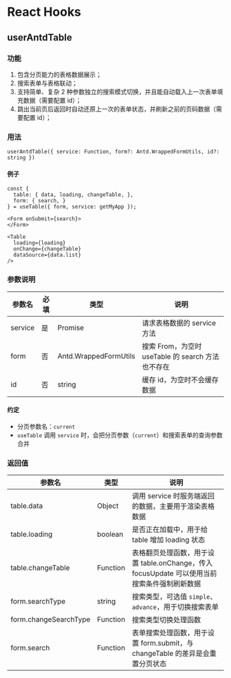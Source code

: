 # React Hooks

## userAntdTable

### 功能
1. 包含分页能力的表格数据展示；
2. 搜索表单与表格联动；
3. 支持简单、复杂 2 种参数独立的搜索模式切换，并且能自动载入上一次表单填充数据（需要配置 id）；
4. 跳出当前页后返回时自动还原上一次的表单状态，并刷新之前的页码数据（需要配置 id）；


### 用法

```
userAntdTable({ service: Function, form?: Antd.WrappedFormUtils, id?: string })
```


#### 例子
```
const {
  table: { data, loading, changeTable, },
  form: { search, }
} = useTable({ form, service: getMyApp });

<Form onSubmit={search}>
</Form>

<Table
  loading={loading}
  onChange={changeTable}
  dataSource={data.list}
/>

```

### 参数说明

| 参数名 | 必填 | 类型 | 说明 |
| --- | --- | --- | --- |
| service  | 是 | Promise | 请求表格数据的 service 方法 |
| form | 否 | Antd.WrappedFormUtils | 搜索 From，为空时 useTable 的 search 方法也不存在 |
| id | 否 | string | 缓存 id，为空时不会缓存数据 |


#### 约定

* 分页参数名：`current`
* `useTable` 调用 `service` 时，会把分页参数（`current`）和搜索表单的查询参数合并


### 返回值

| 参数名 | 类型 | 说明 |
| --- | --- | --- |
| table.data | Object | 调用 service 时服务端返回的数据，主要用于渲染表格数据 |
| table.loading | boolean | 是否正在加载中，用于给 table 增加 loading 状态 |
| table.changeTable | Function | 表格翻页处理函数，用于设置 table.onChange，传入 focusUpdate 可以使用当前搜索条件强制刷新数据 |
| form.searchType | string | 搜索类型，可选值 `simple`、`advance`，用于切换搜索表单 |
| form.changeSearchType | Function | 搜索类型切换处理函数 |
| form.search | Function | 表单搜索处理函数，用于设置 form.submit，与 changeTable 的差异是会重置分页状态 |
